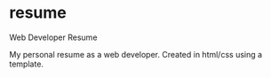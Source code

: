 resume
======

Web Developer Resume

My personal resume as a web developer. Created in html/css using a template. 
